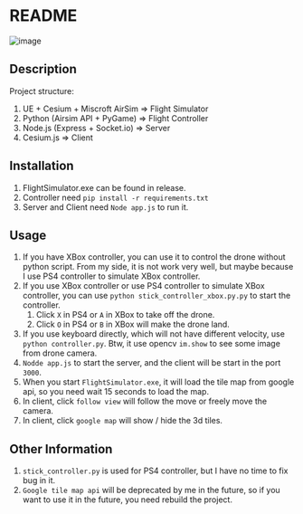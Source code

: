 # README

![image](https://github.com/DuGuYifei/DroneSimulatorMonitor/assets/79463006/4b8282fe-b4b7-4989-b789-2bcee75ccb6d)

## Description
Project structure:
1. UE + Cesium + Miscroft AirSim => Flight Simulator
2. Python (Airsim API + PyGame) => Flight Controller
3. Node.js (Express + Socket.io) => Server
4. Cesium.js => Client

## Installation

1. FlightSimulator.exe can be found in release.
2. Controller need `pip install -r requirements.txt`
3. Server and Client need `Node app.js` to run it.

## Usage
1. If you have XBox controller, you can use it to control the drone without python script. From my side, it is not work very well, but maybe because I use PS4 controller to simulate XBox controller.
2. If you use XBox controller or use PS4 controller to simulate XBox controller, you can use `python stick_controller_xbox.py.py` to start the controller.
   1. Click `X` in PS4 or `A` in XBox to take off the drone.
   2. Click `O` in PS4 or `B` in XBox will make the drone land.
3. If you use keyboard directly, which will not have different velocity, use `python controller.py`. Btw, it use opencv `im.show` to see some image from drone camera.
4. `Nodde app.js` to start the server, and the client will be start in the port `3000`.
5. When you start `FlightSimulator.exe`, it will load the tile map from google api, so you need wait 15 seconds to load the map.
6. In client, click `follow view` will follow the move or freely move the camera.
7. In client, click `google map` will show / hide the 3d tiles.

## Other Information
1. `stick_controller.py` is used for PS4 controller, but I have no time to fix bug in it.
2. `Google tile map api` will be deprecated by me in the future, so if you want to use it in the future, you need rebuild the project.
